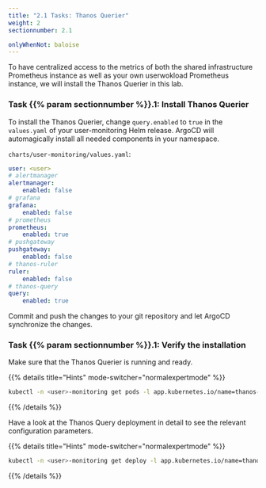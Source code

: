 ```yaml
---
title: "2.1 Tasks: Thanos Querier"
weight: 2
sectionnumber: 2.1

onlyWhenNot: baloise
---
```


To have centralized access to the metrics of both the shared infrastructure Prometheus instance as well as your own userwokload Prometheus instance, we will install the Thanos Querier in this lab.

### Task {{% param sectionnumber %}}.1: Install Thanos Querier

To install the Thanos Querier, change `query.enabled` to `true` in the `values.yaml` of your user-monitoring Helm release. ArgoCD will automagically install all needed components in your namespace.

`charts/user-monitoring/values.yaml`:

```yaml
user: <user>
# alertmanager
alertmanager:
    enabled: false
# grafana
grafana:
    enabled: false
# prometheus
prometheus:
    enabled: true
# pushgateway
pushgateway:
    enabled: false
# thanos-ruler
ruler:
    enabled: false
# thanos-query
query:
    enabled: true
```

Commit and push the changes to your git repository and let ArgoCD synchronize the changes.

### Task {{% param sectionnumber %}}.1: Verify the installation

Make sure that the Thanos Querier is running and ready.

{{% details title="Hints" mode-switcher="normalexpertmode" %}}

```bash
kubectl -n <user>-monitoring get pods -l app.kubernetes.io/name=thanos-query
```

{{% /details %}}

Have a look at the Thanos Query deployment in detail to see the relevant configuration parameters.

{{% details title="Hints" mode-switcher="normalexpertmode" %}}

```bash
kubectl -n <user>-monitoring get deploy -l app.kubernetes.io/name=thanos-query -o yaml
```

{{% /details %}}
